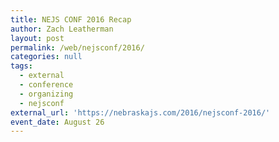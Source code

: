 ```yaml
---
title: NEJS CONF 2016 Recap
author: Zach Leatherman
layout: post
permalink: /web/nejsconf/2016/
categories: null
tags:
  - external
  - conference
  - organizing
  - nejsconf
external_url: 'https://nebraskajs.com/2016/nejsconf-2016/'
event_date: August 26
---
```


